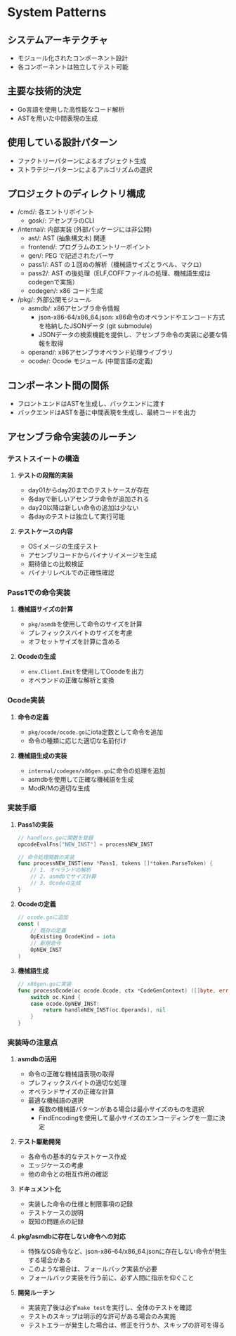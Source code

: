 # System Patterns

## システムアーキテクチャ
- モジュール化されたコンポーネント設計
- 各コンポーネントは独立してテスト可能

## 主要な技術的決定
- Go言語を使用した高性能なコード解析
- ASTを用いた中間表現の生成

## 使用している設計パターン
- ファクトリーパターンによるオブジェクト生成
- ストラテジーパターンによるアルゴリズムの選択

## プロジェクトのディレクトリ構成
- /cmd/: 各エントリポイント
  - gosk/: アセンブラのCLI
- /internal/: 内部実装 (外部パッケージには非公開)
  - ast/: AST (抽象構文木) 関連
  - frontend/: プログラムのエントリーポイント
  - gen/: PEG で記述されたパーサ
  - pass1/: AST の１回めの解析（機械語サイズとラベル、マクロ）
  - pass2/: AST の後処理（ELF,COFFファイルの処理、機械語生成はcodegenで実施）
  - codegen/: x86 コード生成
- /pkg/: 外部公開モジュール
  - asmdb/: x86アセンブラ命令情報
    - json-x86-64/x86_64.json: x86命令のオペランドやエンコード方式を格納したJSONデータ (git submodule)
    - JSONデータの検索機能を提供し、アセンブラ命令の実装に必要な情報を取得
  - operand/: x86アセンブラオペランド処理ライブラリ
  - ocode/: Ocode モジュール (中間言語の定義)

## コンポーネント間の関係
- フロントエンドはASTを生成し、バックエンドに渡す
- バックエンドはASTを基に中間表現を生成し、最終コードを出力

## アセンブラ命令実装のルーチン

### テストスイートの構造
1. **テストの段階的実装**
   - day01からday20までのテストケースが存在
   - 各dayで新しいアセンブラ命令が追加される
   - day20以降は新しい命令の追加は少ない
   - 各dayのテストは独立して実行可能

2. **テストケースの内容**
   - OSイメージの生成テスト
   - アセンブリコードからバイナリイメージを生成
   - 期待値との比較検証
   - バイナリレベルでの正確性確認

### Pass1での命令実装
1. **機械語サイズの計算**
   - `pkg/asmdb`を使用して命令のサイズを計算
   - プレフィックスバイトのサイズを考慮
   - オフセットサイズを計算に含める

2. **Ocodeの生成**
   - `env.Client.Emit`を使用してOcodeを出力
   - オペランドの正確な解析と変換

### Ocode実装
1. **命令の定義**
   - `pkg/ocode/ocode.go`にiota定数として命令を追加
   - 命令の種類に応じた適切な名前付け

2. **機械語生成の実装**
   - `internal/codegen/x86gen.go`に命令の処理を追加
   - asmdbを使用して正確な機械語を生成
   - ModR/Mの適切な生成

### 実装手順
1. **Pass1の実装**
   ```go
   // handlers.goに関数を登録
   opcodeEvalFns["NEW_INST"] = processNEW_INST

   // 命令処理関数の実装
   func processNEW_INST(env *Pass1, tokens []*token.ParseToken) {
       // 1. オペランドの解析
       // 2. asmdbでサイズ計算
       // 3. Ocodeの生成
   }
   ```

2. **Ocodeの定義**
   ```go
   // ocode.goに追加
   const (
       // 既存の定義
       OpExisting OcodeKind = iota
       // 新規命令
       OpNEW_INST
   )
   ```

3. **機械語生成**
   ```go
   // x86gen.goに実装
   func processOcode(oc ocode.Ocode, ctx *CodeGenContext) ([]byte, error) {
       switch oc.Kind {
       case ocode.OpNEW_INST:
           return handleNEW_INST(oc.Operands), nil
       }
   }
   ```

### 実装時の注意点
1. **asmdbの活用**
   - 命令の正確な機械語表現の取得
   - プレフィックスバイトの適切な処理
   - オペランドサイズの正確な計算
   - 最適な機械語の選択
     - 複数の機械語パターンがある場合は最小サイズのものを選択
     - FindEncodingを使用して最小サイズのエンコーディングを一意に決定

2. **テスト駆動開発**
   - 各命令の基本的なテストケース作成
   - エッジケースの考慮
   - 他の命令との相互作用の確認

3. **ドキュメント化**
   - 実装した命令の仕様と制限事項の記録
   - テストケースの説明
   - 既知の問題点の記録

4. **pkg/asmdbに存在しない命令への対応**
   - 特殊なOS命令など、json-x86-64/x86_64.jsonに存在しない命令が発生する場合がある
   - このような場合は、フォールバック実装が必要
   - フォールバック実装を行う前に、必ず人間に指示を仰ぐこと

5. **開発ルーチン**
   - 実装完了後は必ず`make test`を実行し、全体のテストを確認
   - テストのスキップは明示的な許可がある場合のみ実施
   - テストエラーが発生した場合は、修正を行うか、スキップの許可を得る
